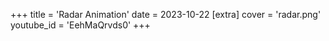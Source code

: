 +++
title = 'Radar Animation'
date = 2023-10-22
[extra]
cover = 'radar.png'
youtube_id = 'EehMaQrvds0'
+++
